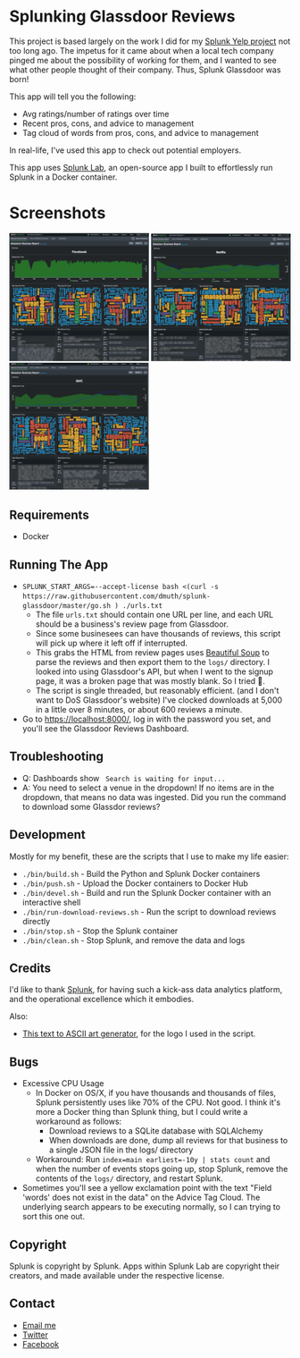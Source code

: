 
# Splunking Glassdoor Reviews

This project is based largely on the work I did for 
my <a href="https://github.com/dmuth/splunk-yelp-reviews">Splunk Yelp project</a>
not too long ago.  The impetus for it came about when a local tech company pinged 
me about the possibility of working for them, and I wanted to see what other people
thought of their company.  Thus, Splunk Glassdoor was born!

This app will tell you the following:

- Avg ratings/number of ratings over time
- Recent pros, cons, and advice to management
- Tag cloud of words from pros, cons, and advice to management

In real-life, I've used this app to check out potential employers.

This app uses <a href="https://github.com/dmuth/splunk-lab">Splunk Lab</a>, an open-source 
app I built to effortlessly run Splunk in a Docker container.


# Screenshots

<a href="img/facebook-glassdoor.png"><img src="img/facebook-glassdoor.png" width="250" alt="Facebook Glassdoor Reviews" /></a>
<a href="img/netflix-glassdoor.png"><img src="img/netflix-glassdoor.png" width="250" alt="Netflix Glassdoor Reviews" /></a>
<a href="img/qvc-glassdoor.png"><img src="img/qvc-glassdoor.png" width="250" alt="QVC Glassdoor Reviews" /></a>


## Requirements

- Docker


## Running The App

- `SPLUNK_START_ARGS=--accept-license bash <(curl -s https://raw.githubusercontent.com/dmuth/splunk-glassdoor/master/go.sh ) ./urls.txt`
   - The file `urls.txt` should contain one URL per line, and each URL should be a business's review page from Glassdoor.
   - Since some businesees can have thousands of reviews, this script will pick up where it left off if interrupted.
   - This grabs the HTML from review pages uses <a href="https://www.crummy.com/software/BeautifulSoup/bs4/doc/">Beautiful Soup</a> to parse the reviews and then export them to the `logs/` directory.  I looked into using Glassdoor's API, but when I went to the signup page, it was a broken page that was mostly blank.  So I tried 🤷.
   - The script is single threaded, but reasonably efficient. (and I don't want to DoS Glassdoor's website)  I've clocked downloads at 5,000 in a little over 8 minutes, or about 600 reviews a minute.
- Go to <a href="https://localhost:8000/">https://localhost:8000/</a>, log in with the password you set, and you'll see the Glassdoor Reviews Dashboard.


## Troubleshooting

- Q: Dashboards show ` Search is waiting for input...`
- A: You need to select a venue in the dropdown!  If no items are in the dropdown, that means no data was ingested.  Did you run the command to download some Glassdor reviews?


## Development

Mostly for my benefit, these are the scripts that I use to make my life easier:

- `./bin/build.sh` - Build the Python and Splunk Docker containers
- `./bin/push.sh` - Upload the Docker containers to Docker Hub
- `./bin/devel.sh` - Build and run the Splunk Docker container with an interactive shell
- `./bin/run-download-reviews.sh` - Run the script to download reviews directly
- `./bin/stop.sh` - Stop the Splunk container
- `./bin/clean.sh` - Stop Splunk, and remove the data and logs


## Credits

I'd like to thank <a href="http://splunk.com/">Splunk</a>, for having such a kick-ass data
analytics platform, and the operational excellence which it embodies.

Also:
- <a href="https://www.ascii-art-generator.org/">This text to ASCII art generator</a>, for the logo I used in the script.


## Bugs

- Excessive CPU Usage
   - In Docker on OS/X, if you have thousands and thousands of files, Splunk persistently uses like 70% of the CPU.  Not good.  I think it's more a Docker thing than Splunk thing, but I could write a workaround as follows:
      - Download reviews to a SQLite database with SQLAlchemy
      - When downloads are done, dump all reviews for that business to a single JSON file in the logs/ directory
   - Workaround: Run `index=main earliest=-10y | stats count` and when the number of events stops going up, stop Splunk, remove the contents of the `logs/` directory, and restart Splunk.
- Sometimes you'll see a yellow exclamation point with the text "Field 'words' does not exist in the data" on the Advice Tag Cloud.  The underlying search appears to be executing normally, so I can trying to sort this one out.


## Copyright

Splunk is copyright by Splunk.  Apps within Splunk Lab are copyright their creators,
and made available under the respective license.  


## Contact

- <a href="mailto:doug.muth@gmail.com">Email me</a>
- <a href="https://twitter.com/dmuth">Twitter</a>
- <a href="https://facebook.com/dmuth">Facebook</a>







